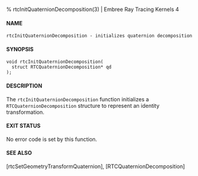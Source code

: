 % rtcInitQuaternionDecomposition(3) | Embree Ray Tracing Kernels 4

#### NAME

    rtcInitQuaternionDecomposition - initializes quaternion decomposition

#### SYNOPSIS

    void rtcInitQuaternionDecomposition(
      struct RTCQuaternionDecomposition* qd
    );

#### DESCRIPTION

The `rtcInitQuaternionDecomposition` function initializes a
`RTCQuaternionDecomposition` structure to represent an identity
transformation.

#### EXIT STATUS

No error code is set by this function.

#### SEE ALSO

[rtcSetGeometryTransformQuaternion], [RTCQuaternionDecomposition]
